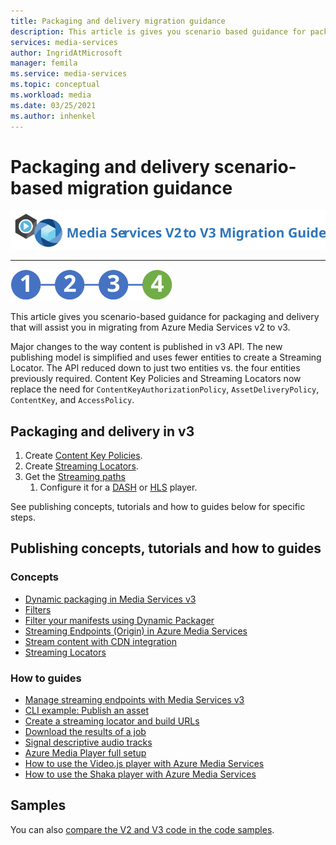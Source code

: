 ```yaml
---
title: Packaging and delivery migration guidance
description: This article is gives you scenario based guidance for packaging and delivery that will assist you in migrating from Azure Media Services v2 to v3.
services: media-services
author: IngridAtMicrosoft
manager: femila
ms.service: media-services
ms.topic: conceptual
ms.workload: media
ms.date: 03/25/2021
ms.author: inhenkel
---
```


# Packaging and delivery scenario-based migration guidance

![migration guide logo](./media/migration-guide/azure-media-services-logo-migration-guide.svg)

<hr color="#5ea0ef" size="10">

![migration steps 2](./media/migration-guide/steps-4.svg)

This article gives you scenario-based guidance for packaging and delivery that will assist you in migrating from Azure Media Services v2 to v3.

Major changes to the way content is published in v3 API. The new publishing model is simplified and uses fewer entities to create a Streaming Locator. The API reduced down to just two entities vs. the four entities previously required. Content Key Policies and Streaming Locators now replace the need for `ContentKeyAuthorizationPolicy`, `AssetDeliveryPolicy`, `ContentKey`, and `AccessPolicy`.

## Packaging and delivery in v3

1. Create [Content Key Policies](drm-content-key-policy-concept.md).
1. Create [Streaming Locators](stream-streaming-locators-concept.md).
1. Get the [Streaming paths](create-streaming-locator-build-url.md) 
    1. Configure it for a [DASH](encode-dynamic-packaging-concept.md#deliver-dash) or [HLS](encode-dynamic-packaging-concept.md#deliver-hls) player.

See publishing concepts, tutorials and how to guides below for specific steps.

## Publishing concepts, tutorials and how to guides

### Concepts

- [Dynamic packaging in Media Services v3](encode-dynamic-packaging-concept.md)
- [Filters](filters-concept.md)
- [Filter your manifests using Dynamic Packager](filters-dynamic-manifest-concept.md)
- [Streaming Endpoints (Origin) in Azure Media Services](stream-streaming-endpoint-concept.md)
- [Stream content with CDN integration](stream-scale-streaming-cdn-concept.md)
- [Streaming Locators](stream-streaming-locators-concept.md)

### How to guides

- [Manage streaming endpoints with Media Services v3](stream-manage-streaming-endpoints-how-to.md)
- [CLI example: Publish an asset](cli-publish-asset.md)
- [Create a streaming locator and build URLs](create-streaming-locator-build-url.md)
- [Download the results of a job](job-download-results-how-to.md)
- [Signal descriptive audio tracks](signal-descriptive-audio-howto.md)
- [Azure Media Player full setup](../azure-media-player/azure-media-player-full-setup.md)
- [How to use the Video.js player with Azure Media Services](player-how-to-video-js-player.md)
- [How to use the Shaka player with Azure Media Services](player-shaka-player-how-to.md)

## Samples

You can also [compare the V2 and V3 code in the code samples](migrate-v-2-v-3-migration-samples.md).
